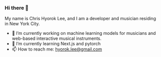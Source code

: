 ### Hi there 👋

My name is Chris Hyorok Lee, and I am a developer and musician residing in New York City.

- 🔭 I’m currently working on machine learning models for musicians and web-based interactive musical instruments.
- 🌱 I’m currently learning Next.js and pytorch
- 📫 How to reach me: hyorok.lee@gmail.com


